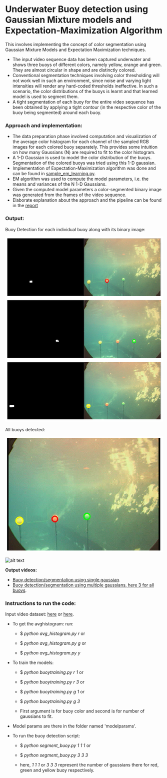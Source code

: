 # Underwater Buoy detection using Gaussian Mixture models and Expectation-Maximization Algorithm

This involves implementing the concept of color segmentation using Gaussian Mixture Models and Expectation Maximization techniques.
- The input video sequence data has been captured underwater and shows three buoys of different colors, namely yellow, orange and green. They are almost circular in shape and are distinctly colored.
- Conventional segmentation techniques involving color thresholding will not work well in such an environment, since noise and varying light intensities will render any hard-coded thresholds ineffective. In such a scenario, the color distributions of the buoys is learnt and that learned model is used to segment them.
- A tight segmentation of each buoy for the entire video sequence has been obtained by applying a tight contour (in the respective color of the buoy being segmented) around each buoy.

### Approach and implementation:
- The data preparation phase involved computation and visualization of the average color histogram for each channel of the sampled RGB images for each colored buoy separately. This provides some intuition on how many
Gaussians (N) are required to fit to the color histogram.
- A 1-D Gaussian is used to model the color distribution of the buoys. Segmentation of the colored buoys was tried using this 1-D gaussian.
- Implementation of Expectation-Maximization algorithm was done and can be found in [sample_em_learning.py](./Code/sample_em_learning.py).
- EM algorithm was used to compute the model parameters, i.e. the means and variances of the N 1-D Gaussians.
- Given the computed model parameters a color-segmented binary image was generated from the frames of the video sequence.
- Elaborate explanation about the approach and the pipeline can be found in the [report](.Report.pdf)


### Output:

Buoy Detection for each individual buoy along with its binary image:

![alt text](./output/buoy_detection_binary.PNG?raw=true "Single buoy detection with binary image")

All buoys detected:

![alt text](./output/buoy_detection.PNG?raw=true "All buoy detected")

![alt text](./output/all_buoy_detected_gif.gif?raw=true "All buoy detected")   

**Output videos:**
- [Buoy detection/segmentation using single gaussian](https://drive.google.com/file/d/1GrSIRr0rLk_Xi-ZLIZP9X_oWDslYSiAZ/view).
- [Buoy detection/segmentation using multiple gaussians, here 3 for all buoys](https://drive.google.com/file/d/14QsOK3F9ndJLKVh7K_qXee6k0CbgWVAx/view?usp=sharing).


### Instructions to run the code:

Input video dataset: [here](https://drive.google.com/file/d/14VGYdseuSEVZD-AA4owDYFIY_53WfbrN/view?usp=sharing) or [here](./Code/detectbuoy.avi).

- To get the avghistogram: run: 

    - $ _python avg_histogram.py r_       or  

    - $ _python avg_histogram.py g_       or

    - $ _python avg_histogram.py y_

- To train the models:

    - $ _python buoytraining.py r 1_        or  

    - $ _python buoytraining.py r 3_        or  

    - $ _python buoytraining.py g 1_        or  

    - $ _python buoytraining.py g 3_

    - First argument is for buoy color and second is for number of gaussians to fit.


- Model params are there in the folder named 'modelparams'.

- To run the buoy detection script: 

    - $ _python segment_buoy.py 1 1 1_      or

    - $ _python segment_buoy.py 3 3 3_

    - here, _1 1 1_ or _3 3 3_ represent the number of gaussians there for red, green and yellow buoy respectively.

